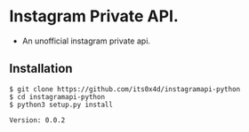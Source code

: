 # Instagram Private API.

- An unofficial instagram private api.

## Installation
```
$ git clone https://github.com/its0x4d/instagramapi-python
$ cd instagramapi-python
$ python3 setup.py install
```

```Version: 0.0.2```

